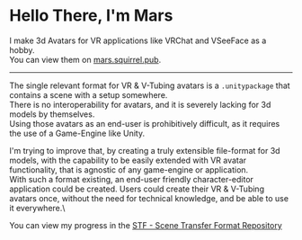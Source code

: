 # Hello There, I'm Mars

I make 3d Avatars for VR applications like VRChat and VSeeFace as a hobby.\
You can view them on [mars.squirrel.pub](https://mars.squirrel.pub).

---

The single relevant format for VR & V-Tubing avatars is a `.unitypackage` that contains a scene with a setup somewhere.\
There is no interoperability for avatars, and it is severely lacking for 3d models by themselves.\
Using those avatars as an end-user is prohibitively difficult, as it requires the use of a Game-Engine like Unity.

I'm trying to improve that, by creating a truly extensible file-format for 3d models, with the capability to be easily extended with VR avatar functionality, that is agnostic of any game-engine or application.\
With such a format existing, an end-user friendly character-editor application could be created. Users could create their VR & V-Tubing avatars once, without the need for technical knowledge, and be able to use it everywhere.\

You can view my progress in the [STF - Scene Transfer Format Repository](https://github.com/emperorofmars/stf-unity)
